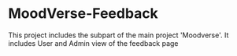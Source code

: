 # MoodVerse-Feedback
This project includes the subpart of the main project 'Moodverse'. It includes User and Admin view of the feedback page
